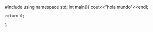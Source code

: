 #include <iostream>
using namespace std;
int main(){
    cout<<"hola mundo"<<endl;


    return 0;
}